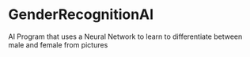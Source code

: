 # GenderRecognitionAI
AI Program that uses a Neural Network to learn to differentiate between male and female from pictures
